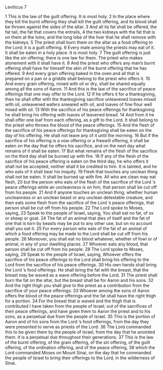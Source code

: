 Leviticus 7

1	This is the law of the guilt offering. It is most holy.
2	In the place where they kill the burnt offering they shall kill the guilt offering, and its blood shall be thrown against the sides of the altar.
3	And all its fat shall be offered, the fat tail, the fat that covers the entrails,
4	the two kidneys with the fat that is on them at the loins, and the long lobe of the liver that he shall remove with the kidneys.
5	The priest shall burn them on the altar as a food offering to the Lord; it is a guilt offering.
6	Every male among the priests may eat of it. It shall be eaten in a holy place. It is most holy.
7	The guilt offering is just like the sin offering; there is one law for them. The priest who makes atonement with it shall have it.
8	And the priest who offers any man’s burnt offering shall have for himself the skin of the burnt offering that he has offered.
9	And every grain offering baked in the oven and all that is prepared on a pan or a griddle shall belong to the priest who offers it.
10	And every grain offering, mixed with oil or dry, shall be shared equally among all the sons of Aaron.
11	And this is the law of the sacrifice of peace offerings that one may offer to the Lord.
12	If he offers it for a thanksgiving, then he shall offer with the thanksgiving sacrifice unleavened loaves mixed with oil, unleavened wafers smeared with oil, and loaves of fine flour well mixed with oil.
13	With the sacrifice of his peace offerings for thanksgiving he shall bring his offering with loaves of leavened bread.
14	And from it he shall offer one loaf from each offering, as a gift to the Lord. It shall belong to the priest who throws the blood of the peace offerings.
15	And the flesh of the sacrifice of his peace offerings for thanksgiving shall be eaten on the day of his offering. He shall not leave any of it until the morning.
16	But if the sacrifice of his offering is a vow offering or a freewill offering, it shall be eaten on the day that he offers his sacrifice, and on the next day what remains of it shall be eaten.
17	But what remains of the flesh of the sacrifice on the third day shall be burned up with fire.
18	If any of the flesh of the sacrifice of his peace offering is eaten on the third day, he who offers it shall not be accepted, neither shall it be credited to him. It is tainted, and he who eats of it shall bear his iniquity.
19	Flesh that touches any unclean thing shall not be eaten. It shall be burned up with fire. All who are clean may eat flesh,
20	but the person who eats of the flesh of the sacrifice of the Lord ’s peace offerings while an uncleanness is on him, that person shall be cut off from his people.
21	And if anyone touches an unclean thing, whether human uncleanness or an unclean beast or any unclean detestable creature, and then eats some flesh from the sacrifice of the Lord ’s peace offerings, that person shall be cut off from his people.
22	The Lord spoke to Moses, saying,
23	Speak to the people of Israel, saying, You shall eat no fat, of ox or sheep or goat.
24	The fat of an animal that dies of itself and the fat of one that is torn by beasts may be put to any other use, but on no account shall you eat it.
25	For every person who eats of the fat of an animal of which a food offering may be made to the Lord shall be cut off from his people.
26	Moreover, you shall eat no blood whatever, whether of fowl or of animal, in any of your dwelling places.
27	Whoever eats any blood, that person shall be cut off from his people.
28	The Lord spoke to Moses, saying,
29	Speak to the people of Israel, saying, Whoever offers the sacrifice of his peace offerings to the Lord shall bring his offering to the Lord from the sacrifice of his peace offerings.
30	His own hands shall bring the Lord ’s food offerings. He shall bring the fat with the breast, that the breast may be waved as a wave offering before the Lord.
31	The priest shall burn the fat on the altar, but the breast shall be for Aaron and his sons.
32	And the right thigh you shall give to the priest as a contribution from the sacrifice of your peace offerings.
33	Whoever among the sons of Aaron offers the blood of the peace offerings and the fat shall have the right thigh for a portion.
34	For the breast that is waved and the thigh that is contributed I have taken from the people of Israel, out of the sacrifices of their peace offerings, and have given them to Aaron the priest and to his sons, as a perpetual due from the people of Israel.
35	This is the portion of Aaron and of his sons from the Lord ’s food offerings, from the day they were presented to serve as priests of the Lord.
36	The Lord commanded this to be given them by the people of Israel, from the day that he anointed them. It is a perpetual due throughout their generations.
37	This is the law of the burnt offering, of the grain offering, of the sin offering, of the guilt offering, of the ordination offering, and of the peace offering,
38	which the Lord commanded Moses on Mount Sinai, on the day that he commanded the people of Israel to bring their offerings to the Lord, in the wilderness of Sinai.

